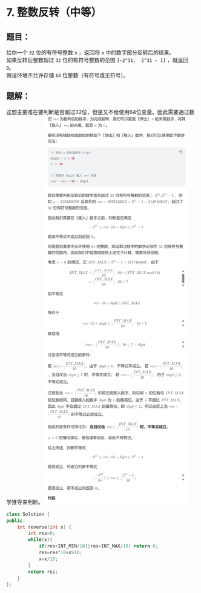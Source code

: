 # 7. 整数反转（中等）
## 题目：
给你一个 `32` 位的有符号整数 `x` ，返回将 `x` 中的数字部分反转后的结果。\
如果反转后整数超过 `32` 位的有符号整数的范围 `[−2^31,  2^31 − 1]` ，就返回 `0`。\
假设环境不允许存储 `64` 位整数（有符号或无符号）。
## 题解：
这题主要难在要判断是否超过32位，但是又不给使用64位变量。因此需要通过数学推导来判断。
![](../图片/7.png)
```c++
class Solution {
public:
    int reverse(int x) {
        int res=0;
        while(x){
            if(res<INT_MIN/10||res>INT_MAX/10) return 0;
            res=res*10+x%10;
            x=x/10;
        }
        return res;
    }
};
```